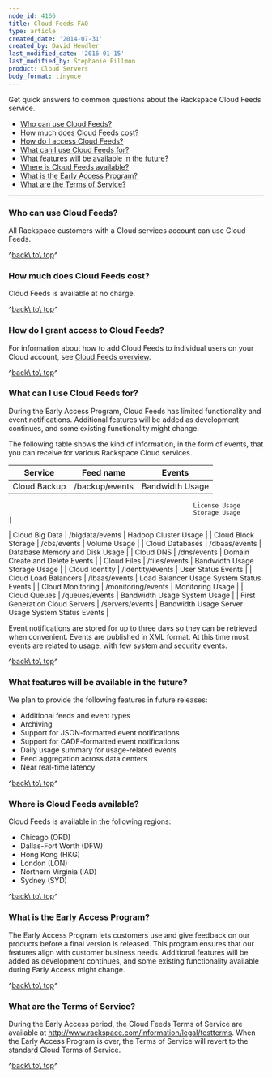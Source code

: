 ```yaml
---
node_id: 4166
title: Cloud Feeds FAQ
type: article
created_date: '2014-07-31'
created_by: David Hendler
last_modified_date: '2016-01-15'
last_modified_by: Stephanie Fillmon
product: Cloud Servers
body_format: tinymce
---
```


[]()Get quick answers to common questions about the Rackspace Cloud
Feeds service.

-   [Who can use Cloud Feeds?](#who)
-   [How much does Cloud Feeds cost?](#cost)
-   [How do I access Cloud Feeds?](#access)
-   [What can I use Cloud Feeds for?](#usage)
-   [What features will be available in the future?](#future)
-   [Where is Cloud Feeds available?](#where)
-   [What is the Early Access Program?](#eap)
-   [What are the Terms of Service?](#terms)

------------------------------------------------------------------------

### []()Who can use Cloud Feeds?

All Rackspace customers with a Cloud services account can use Cloud
Feeds.

^[back\\ to\\ top](#top)^

### []()How much does Cloud Feeds cost?

Cloud Feeds is available at no charge.

^[back\\ to\\ top](#top)^

### []()How do I grant access to Cloud Feeds?

For information about how to add Cloud Feeds to individual users on your
Cloud account, see [Cloud Feeds overview](/howto/cloud-feeds-overview).

^[back\\ to\\ top](#top)^

### []()What can I use Cloud Feeds for?

During the Early Access Program, Cloud Feeds has limited functionality
and event notifications. Additional features will be added as
development continues, and some existing functionality might change.

The following table shows the kind of information, in the form of
events, that you can receive for various Rackspace Cloud services.

| Service                        | Feed name          | Events                          |
|--------------------------------|--------------------|---------------------------------|
| Cloud Backup                   | /backup/events     | Bandwidth Usage
                                                       License Usage
                                                       Storage Usage                    |
| Cloud Big Data                 | /bigdata/events    | Hadoop Cluster Usage            |
| Cloud Block Storage            | /cbs/events        | Volume Usage                    |
| Cloud Databases                | /dbaas/events      | Database Memory and Disk Usage  |
| Cloud DNS                      | /dns/events        | Domain Create and Delete Events |
| Cloud Files                    | /files/events      | Bandwidth Usage
                                                       Storage Usage                    |
| Cloud Identity                 | /identity/events   | User Status Events              |
| Cloud Load Balancers           | /lbaas/events      | Load Balancer Usage
                                                       System Status Events             |
| Cloud Monitoring               | /monitoring/events | Monitoring Usage                |
| Cloud Queues                   | /queues/events     | Bandwidth Usage
                                                       System Usage                     |
| First Generation Cloud Servers | /servers/events    | Bandwidth Usage
                                                       Server Usage
                                                       System Status Events             |

Event notifications are stored for up to three days so they can be
retrieved when convenient. Events are published in XML format. At this
time most events are related to usage, with few system and security
events.

^[back\\ to\\ top](#top)^

### []()What features will be available in the future?

We plan to provide the following features in future releases:

-   Additional feeds and event types
-   Archiving
-   Support for JSON-formatted event notifications
-   Support for CADF-formatted event notifications
-   Daily usage summary for usage-related events
-   Feed aggregation across data centers
-   Near real-time latency

^[back\\ to\\ top](#top)^

### []()Where is Cloud Feeds available?

Cloud Feeds is available in the following regions:

-   Chicago (ORD)
-   Dallas-Fort Worth (DFW)
-   Hong Kong (HKG)
-   London (LON)
-   Northern Virginia (IAD)
-   Sydney (SYD)

^[back\\ to\\ top](#top)^

### []()What is the Early Access Program?

The Early Access Program lets customers use and give feedback on our
products before a final version is released. This program ensures that
our features align with customer business needs. Additional features
will be added as development continues, and some existing functionality
available during Early Access might change.

^[back\\ to\\ top](#top)^

### []()What are the Terms of Service?

During the Early Access period, the Cloud Feeds Terms of Service are
available at <http://www.rackspace.com/information/legal/testterms>.
When the Early Access Program is over, the Terms of Service will revert
to the standard Cloud Terms of Service.

^[back\\ to\\ top](#top)^


